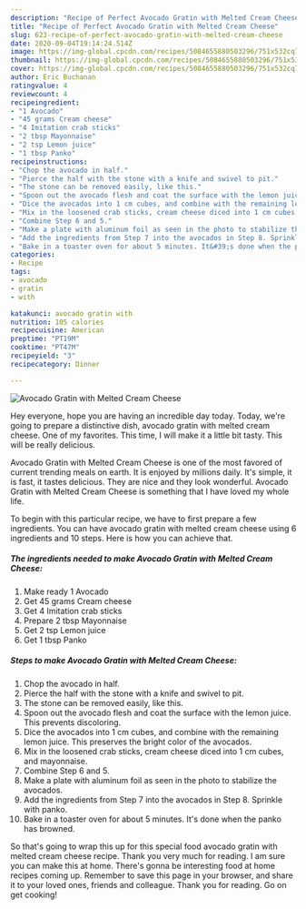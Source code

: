 ```yaml
---
description: "Recipe of Perfect Avocado Gratin with Melted Cream Cheese"
title: "Recipe of Perfect Avocado Gratin with Melted Cream Cheese"
slug: 623-recipe-of-perfect-avocado-gratin-with-melted-cream-cheese
date: 2020-09-04T19:14:24.514Z
image: https://img-global.cpcdn.com/recipes/5084655880503296/751x532cq70/avocado-gratin-with-melted-cream-cheese-recipe-main-photo.jpg
thumbnail: https://img-global.cpcdn.com/recipes/5084655880503296/751x532cq70/avocado-gratin-with-melted-cream-cheese-recipe-main-photo.jpg
cover: https://img-global.cpcdn.com/recipes/5084655880503296/751x532cq70/avocado-gratin-with-melted-cream-cheese-recipe-main-photo.jpg
author: Eric Buchanan
ratingvalue: 4
reviewcount: 4
recipeingredient:
- "1 Avocado"
- "45 grams Cream cheese"
- "4 Imitation crab sticks"
- "2 tbsp Mayonnaise"
- "2 tsp Lemon juice"
- "1 tbsp Panko"
recipeinstructions:
- "Chop the avocado in half."
- "Pierce the half with the stone with a knife and swivel to pit."
- "The stone can be removed easily, like this."
- "Spoon out the avocado flesh and coat the surface with the lemon juice. This prevents discoloring."
- "Dice the avocados into 1 cm cubes, and combine with the remaining lemon juice. This preserves the bright color of the avocados."
- "Mix in the loosened crab sticks, cream cheese diced into 1 cm cubes, and mayonnaise."
- "Combine Step 6 and 5."
- "Make a plate with aluminum foil as seen in the photo to stabilize the avocados."
- "Add the ingredients from Step 7 into the avocados in Step 8. Sprinkle with panko."
- "Bake in a toaster oven for about 5 minutes. It&#39;s done when the panko has browned."
categories:
- Recipe
tags:
- avocado
- gratin
- with

katakunci: avocado gratin with 
nutrition: 105 calories
recipecuisine: American
preptime: "PT19M"
cooktime: "PT47M"
recipeyield: "3"
recipecategory: Dinner

---
```



![Avocado Gratin with Melted Cream Cheese](https://img-global.cpcdn.com/recipes/5084655880503296/751x532cq70/avocado-gratin-with-melted-cream-cheese-recipe-main-photo.jpg)

Hey everyone, hope you are having an incredible day today. Today, we're going to prepare a distinctive dish, avocado gratin with melted cream cheese. One of my favorites. This time, I will make it a little bit tasty. This will be really delicious.

Avocado Gratin with Melted Cream Cheese is one of the most favored of current trending meals on earth. It is enjoyed by millions daily. It's simple, it is fast, it tastes delicious. They are nice and they look wonderful. Avocado Gratin with Melted Cream Cheese is something that I have loved my whole life.




To begin with this particular recipe, we have to first prepare a few ingredients. You can have avocado gratin with melted cream cheese using 6 ingredients and 10 steps. Here is how you can achieve that.

<!--inarticleads1-->

##### The ingredients needed to make Avocado Gratin with Melted Cream Cheese:

1. Make ready 1 Avocado
1. Get 45 grams Cream cheese
1. Get 4 Imitation crab sticks
1. Prepare 2 tbsp Mayonnaise
1. Get 2 tsp Lemon juice
1. Get 1 tbsp Panko




<!--inarticleads2-->

##### Steps to make Avocado Gratin with Melted Cream Cheese:

1. Chop the avocado in half.
1. Pierce the half with the stone with a knife and swivel to pit.
1. The stone can be removed easily, like this.
1. Spoon out the avocado flesh and coat the surface with the lemon juice. This prevents discoloring.
1. Dice the avocados into 1 cm cubes, and combine with the remaining lemon juice. This preserves the bright color of the avocados.
1. Mix in the loosened crab sticks, cream cheese diced into 1 cm cubes, and mayonnaise.
1. Combine Step 6 and 5.
1. Make a plate with aluminum foil as seen in the photo to stabilize the avocados.
1. Add the ingredients from Step 7 into the avocados in Step 8. Sprinkle with panko.
1. Bake in a toaster oven for about 5 minutes. It&#39;s done when the panko has browned.




So that's going to wrap this up for this special food avocado gratin with melted cream cheese recipe. Thank you very much for reading. I am sure you can make this at home. There's gonna be interesting food at home recipes coming up. Remember to save this page in your browser, and share it to your loved ones, friends and colleague. Thank you for reading. Go on get cooking!
